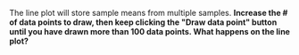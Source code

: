 The line plot will store sample means from multiple samples. **Increase the # of data points to draw, then keep clicking the "Draw data point"
button until you have drawn more than 100 data points. What happens on the line plot?**